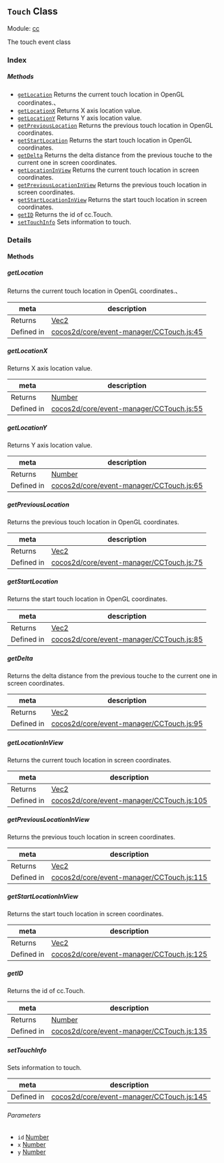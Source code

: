 ## `Touch` Class



Module: [cc](../modules/cc.md)


The touch event class


### Index



##### Methods

  - [`getLocation`](#getlocation) Returns the current touch location in OpenGL coordinates.、
  - [`getLocationX`](#getlocationx) Returns X axis location value.
  - [`getLocationY`](#getlocationy) Returns Y axis location value.
  - [`getPreviousLocation`](#getpreviouslocation) Returns the previous touch location in OpenGL coordinates.
  - [`getStartLocation`](#getstartlocation) Returns the start touch location in OpenGL coordinates.
  - [`getDelta`](#getdelta) Returns the delta distance from the previous touche to the current one in screen coordinates.
  - [`getLocationInView`](#getlocationinview) Returns the current touch location in screen coordinates.
  - [`getPreviousLocationInView`](#getpreviouslocationinview) Returns the previous touch location in screen coordinates.
  - [`getStartLocationInView`](#getstartlocationinview) Returns the start touch location in screen coordinates.
  - [`getID`](#getid) Returns the id of cc.Touch.
  - [`setTouchInfo`](#settouchinfo) Sets information to touch.



### Details




<!-- Method Block -->
#### Methods


##### getLocation

Returns the current touch location in OpenGL coordinates.、

| meta | description |
|------|-------------|
| Returns | <a href="../classes/Vec2.html" class="crosslink">Vec2</a> 
| Defined in | [cocos2d/core/event-manager/CCTouch.js:45](https://github.com/cocos-creator/engine/blob/44d068bea8120146521ec334827cb5b67a7d9b8f/cocos2d/core/event-manager/CCTouch.js#L45) |



##### getLocationX

Returns X axis location value.

| meta | description |
|------|-------------|
| Returns | <a href="https://developer.mozilla.org/en/JavaScript/Reference/Global_Objects/Number" class="crosslink external" target="_blank">Number</a> 
| Defined in | [cocos2d/core/event-manager/CCTouch.js:55](https://github.com/cocos-creator/engine/blob/44d068bea8120146521ec334827cb5b67a7d9b8f/cocos2d/core/event-manager/CCTouch.js#L55) |



##### getLocationY

Returns Y axis location value.

| meta | description |
|------|-------------|
| Returns | <a href="https://developer.mozilla.org/en/JavaScript/Reference/Global_Objects/Number" class="crosslink external" target="_blank">Number</a> 
| Defined in | [cocos2d/core/event-manager/CCTouch.js:65](https://github.com/cocos-creator/engine/blob/44d068bea8120146521ec334827cb5b67a7d9b8f/cocos2d/core/event-manager/CCTouch.js#L65) |



##### getPreviousLocation

Returns the previous touch location in OpenGL coordinates.

| meta | description |
|------|-------------|
| Returns | <a href="../classes/Vec2.html" class="crosslink">Vec2</a> 
| Defined in | [cocos2d/core/event-manager/CCTouch.js:75](https://github.com/cocos-creator/engine/blob/44d068bea8120146521ec334827cb5b67a7d9b8f/cocos2d/core/event-manager/CCTouch.js#L75) |



##### getStartLocation

Returns the start touch location in OpenGL coordinates.

| meta | description |
|------|-------------|
| Returns | <a href="../classes/Vec2.html" class="crosslink">Vec2</a> 
| Defined in | [cocos2d/core/event-manager/CCTouch.js:85](https://github.com/cocos-creator/engine/blob/44d068bea8120146521ec334827cb5b67a7d9b8f/cocos2d/core/event-manager/CCTouch.js#L85) |



##### getDelta

Returns the delta distance from the previous touche to the current one in screen coordinates.

| meta | description |
|------|-------------|
| Returns | <a href="../classes/Vec2.html" class="crosslink">Vec2</a> 
| Defined in | [cocos2d/core/event-manager/CCTouch.js:95](https://github.com/cocos-creator/engine/blob/44d068bea8120146521ec334827cb5b67a7d9b8f/cocos2d/core/event-manager/CCTouch.js#L95) |



##### getLocationInView

Returns the current touch location in screen coordinates.

| meta | description |
|------|-------------|
| Returns | <a href="../classes/Vec2.html" class="crosslink">Vec2</a> 
| Defined in | [cocos2d/core/event-manager/CCTouch.js:105](https://github.com/cocos-creator/engine/blob/44d068bea8120146521ec334827cb5b67a7d9b8f/cocos2d/core/event-manager/CCTouch.js#L105) |



##### getPreviousLocationInView

Returns the previous touch location in screen coordinates.

| meta | description |
|------|-------------|
| Returns | <a href="../classes/Vec2.html" class="crosslink">Vec2</a> 
| Defined in | [cocos2d/core/event-manager/CCTouch.js:115](https://github.com/cocos-creator/engine/blob/44d068bea8120146521ec334827cb5b67a7d9b8f/cocos2d/core/event-manager/CCTouch.js#L115) |



##### getStartLocationInView

Returns the start touch location in screen coordinates.

| meta | description |
|------|-------------|
| Returns | <a href="../classes/Vec2.html" class="crosslink">Vec2</a> 
| Defined in | [cocos2d/core/event-manager/CCTouch.js:125](https://github.com/cocos-creator/engine/blob/44d068bea8120146521ec334827cb5b67a7d9b8f/cocos2d/core/event-manager/CCTouch.js#L125) |



##### getID

Returns the id of cc.Touch.

| meta | description |
|------|-------------|
| Returns | <a href="https://developer.mozilla.org/en/JavaScript/Reference/Global_Objects/Number" class="crosslink external" target="_blank">Number</a> 
| Defined in | [cocos2d/core/event-manager/CCTouch.js:135](https://github.com/cocos-creator/engine/blob/44d068bea8120146521ec334827cb5b67a7d9b8f/cocos2d/core/event-manager/CCTouch.js#L135) |



##### setTouchInfo

Sets information to touch.

| meta | description |
|------|-------------|
| Defined in | [cocos2d/core/event-manager/CCTouch.js:145](https://github.com/cocos-creator/engine/blob/44d068bea8120146521ec334827cb5b67a7d9b8f/cocos2d/core/event-manager/CCTouch.js#L145) |

###### Parameters
- `id` <a href="https://developer.mozilla.org/en/JavaScript/Reference/Global_Objects/Number" class="crosslink external" target="_blank">Number</a> 
- `x` <a href="https://developer.mozilla.org/en/JavaScript/Reference/Global_Objects/Number" class="crosslink external" target="_blank">Number</a> 
- `y` <a href="https://developer.mozilla.org/en/JavaScript/Reference/Global_Objects/Number" class="crosslink external" target="_blank">Number</a> 



